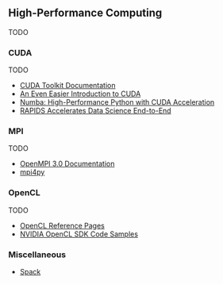 ## High-Performance Computing

TODO

### CUDA

TODO

- [CUDA Toolkit Documentation](http://docs.nvidia.com/cuda/)
- [An Even Easier Introduction to CUDA](https://devblogs.nvidia.com/even-easier-introduction-cuda/)
- [Numba: High-Performance Python with CUDA Acceleration](https://devblogs.nvidia.com/numba-python-cuda-acceleration/)
- [RAPIDS Accelerates Data Science End-to-End](https://devblogs.nvidia.com/gpu-accelerated-analytics-rapids/)

### MPI

TODO

- [OpenMPI 3.0 Documentation](https://www.open-mpi.org//doc/v3.0/)
- [mpi4py](https://mpi4py.readthedocs.io/en/stable/)

### OpenCL

TODO

- [OpenCL Reference Pages](https://www.khronos.org/registry/OpenCL/sdk/1.2/docs/man/xhtml/)
- [NVIDIA OpenCL SDK Code Samples](https://developer.nvidia.com/opencl)

### Miscellaneous

- [Spack](https://spack.io/)
